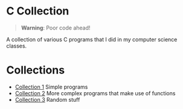 # C Collection

> **Warning**: Poor code ahead!

A collection of various C programs that I did in my computer science classes.

# Collections

- [Collection 1](src/collection_1/) Simple programs
- [Collection 2](src/collection_2/) More complex programs that make use of functions
- [Collection 3](src/collection_3/) Random stuff
